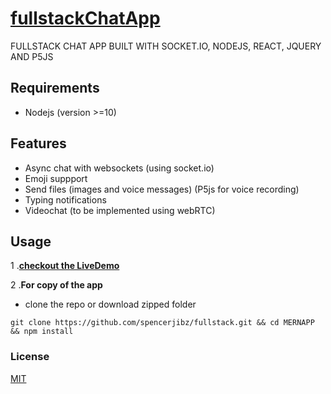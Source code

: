 # [fullstackChatApp](https://full-stackchatapp1.herokuapp.com/) <br>
FULLSTACK CHAT APP BUILT WITH SOCKET.IO, NODEJS, REACT, JQUERY AND P5JS

## Requirements
- Nodejs (version >=10)
 
## Features
- Async chat with websockets (using socket.io)
- Emoji suppport
- Send files (images and voice messages) (P5js for voice recording) 
- Typing notifications
- Videochat (to be implemented using webRTC)

## Usage
 1 .**[checkout the LiveDemo](https://cryptic-beach-52190.herokuapp.com/)**
 
 2 .**For copy of the app**
 
 - clone the repo or download zipped folder
 
  ``` git clone https://github.com/spencerjibz/fullstack.git && cd MERNAPP && npm install ```


### License
  [MIT](https://github.com/spencerjibz/mongoCli-client/blob/master/LICENSE)
